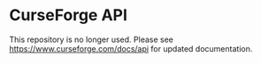 CurseForge API
==============
This repository is no longer used. Please see https://www.curseforge.com/docs/api for updated documentation.
